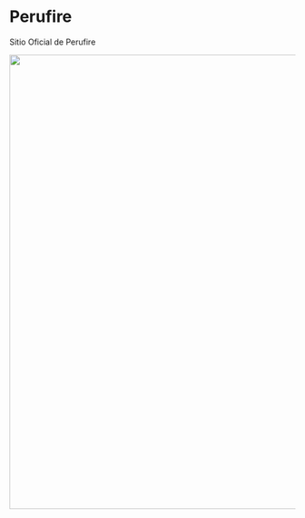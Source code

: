 # Perufire
Sitio Oficial de Perufire
 <p align="center"> <img src="img/perufire.png" width="800"/></p>
